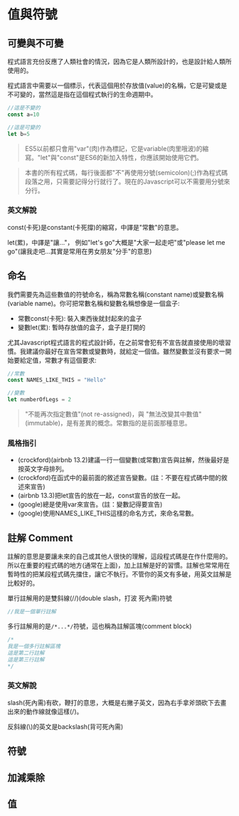 # 值與符號

## 可變與不可變

程式語言充份反應了人類社會的情況，因為它是人類所設計的，也是設計給人類所使用的。

程式語言中需要以一個標示，代表這個用於存放值(value)的名稱，它是可變或是不可變的，當然這是指在這個程式執行的生命週期中。

```js
//這是不變的
const a=10

//這是可變的
let b=5
```

> ES5以前都只會用"var"(肉)作為標記，它是variable(肉里哦波)的縮寫。"let"與"const"是ES6的新加入特性，你應該開始使用它們。

> 本書的所有程式碼，每行後面都"不"再使用分號(semicolon)(;)作為程式碼段落之用，只需要記得分行就行了。現在的Javascript可以不需要用分號來分行。

### 英文解說

const(卡死)是constant(卡死撐)的縮寫，中譯是"常數"的意思。

let(累)，中譯是"讓..."，
例如"let's go"大概是"大家一起走吧"或"please let me go"(讓我走吧...其實是常用在男女朋友"分手"的意思) 

## 命名

我們需要先為這些數值的符號命名，稱為常數名稱(constant name)或變數名稱(variable name)。你可把常數名稱和變數名稱想像是一個盒子:

- 常數const(卡死): 裝入東西後就封起來的盒子
- 變數let(累): 暫時存放值的盒子，盒子是打開的

尤其Javascript程式語言的程式設計師，在之前常會犯有不宣告就直接使用的壞習慣。我建議你最好在宣告常數或變數時，就給定一個值。雖然變數並沒有要求一開始要給定值，常數才有這個要求:

```js
//常數
const NAMES_LIKE_THIS = "Hello"

//變數
let numberOfLegs = 2
```

> "不能再次指定數值"(not re-assigned)，與 "無法改變其中數值"(immutable)，是有差異的概念。常數指的是前面那種意思。

### 風格指引

- (crockford)(airbnb 13.2)建議一行一個變數(或常數)宣告與註解，然後最好是按英文字母排列。
- (crockford)在函式中的最前面的敘述宣告變數。(註：不要在程式碼中間的敘述來宣告)
- (airbnb 13.3)把let宣告的放在一起，const宣告的放在一起。
- (google)總是使用var來宣告。(註：變數記得要宣告)
- (google)使用NAMES_LIKE_THIS這樣的命名方式，來命名常數。

## 註解 Comment

註解的意思是要讓未來的自己或其他人很快的理解，這段程式碼是在作什麼用的。所以在重要的程式碼的地方(通常在上面)，加上註解是好的習慣。註解也常常用在暫時性的把某段程式碼先擋住，讓它不執行。不管你的英文有多破，用英文註解是比較好的。


單行註解用的是雙斜線(//)(double slash，打波 死內需)符號

```js
//我是一個單行註解
```

多行註解用的是`/*...*/`符號，這也稱為註解區塊(comment block)

```js
/*
我是一個多行註解區塊
這是第二行註解
這是第三行註解
*/
```

### 英文解說

slash(死內需)有砍，鞭打的意思，大概是右撇子英文，因為右手拿斧頭砍下去畫出來的動作線就像這樣(/)。

反斜線(\\)的英文是backslash(背可死內需)

## 符號

## 加減乘除

## 值


